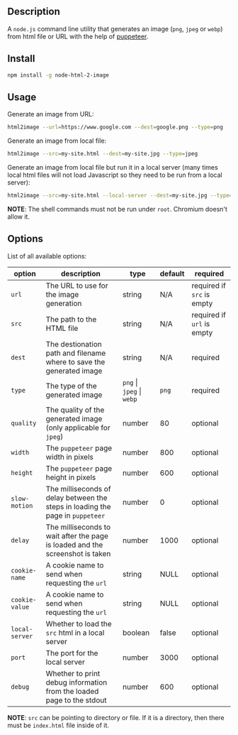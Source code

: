 ## Description
A `node.js` command line utility that generates an image (`png`, `jpeg` or `webp`) from html file or URL with the help of [puppeteer](https://github.com/puppeteer).

## Install
```sh
npm install -g node-html-2-image
```

## Usage
Generate an image from URL:
```sh
html2image --url=https://www.google.com --dest=google.png --type=png
```

Generate an image from local file:
```sh
html2image --src=my-site.html --dest=my-site.jpg --type=jpeg
```

Generate an image from local file but run it in a local server (many times local html files will not load Javascript so they need to be run from a local server):
```sh
html2image --src=my-site.html --local-server --dest=my-site.jpg --type=jpeg
```

**NOTE**: The shell commands must not be run under `root`. Chromium doesn't allow it.

## Options
List of all available options:

| option         | description                                                                    | type                      | default | required                   |
|----------------|--------------------------------------------------------------------------------|---------------------------|---------|----------------------------|
| `url`          | The URL to use for the image generation                                        | string                    | N/A     | required if `src` is empty |
| `src`          | The path to the HTML file                                                      | string                    | N/A     | required if `url` is empty |
| `dest`         | The destionation path and filename where to save the generated image           | string                    | N/A     | required                   | 
| `type`         | The type of the generated image                                                | `png` \| `jpeg` \| `webp` | `png`   | required                   |
| `quality`      | The quality of the generated image (only applicable for `jpeg`)                | number                    | 80      | optional                   |
| `width`        | The `puppeteer` page width in pixels                                           | number                    | 800     | optional                   |
| `height`       | The `puppeteer` page height in pixels                                          | number                    | 600     | optional                   |
| `slow-motion`  | The milliseconds of delay between the steps in loading the page in `puppeteer` | number                    | 0       | optional                   |
| `delay`        | The milliseconds to wait after the page is loaded and the screenshot is taken  | number                    | 1000    | optional                   |
| `cookie-name`  | A cookie name to send when requesting the `url`                                | string                    | NULL    | optional                   |
| `cookie-value` | A cookie name to send when requesting the `url`                                | string                    | NULL    | optional                   |
| `local-server` | Whether to load the `src` html in a local server                               | boolean                   | false   | optional                   |
| `port`         | The port for the local server                                                  | number                    | 3000    | optional                   |
| `debug`        | Whether to print debug information from the loaded page to the stdout          | number                    | 600     | optional                   |

**NOTE**: `src` can be pointing to directory or file. If it is a directory, then there must be `index.html` file inside of it.